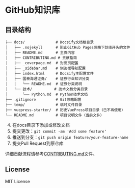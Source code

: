 # GitHub知识库

## 目录结构

```
├── docs/              # Docsify文档根目录
│   ├── .nojekyll      # 阻止GitHub Pages忽略下划线开头的文件
│   ├── README.md      # 主页内容
│   ├── CONTRIBUTING.md # 贡献指南
│   ├── _coverpage.md  # 封面页配置
│   ├── _sidebar.md    # 侧边栏导航配置
│   ├── index.html     # Docsify主配置文件
│   ├── 国泰海通证券/    # 证券行业知识分类
│   │   └── README.md  # 证券分类说明
│   └── 技术/          # 技术文档分类目录
│       └── Python.md  # Python技术文档
├── .gitignore         # Git忽略配置
├── temp/              # 临时文件目录
├── vuepress-starter/  # 历史VuePress项目目录（已不再使用）
└── README.md          # 项目说明文件（当前文件）
```
4. 在docs目录下添加或修改文档
5. 提交更改：`git commit -am 'Add some feature'`
6. 推送到分支：`git push origin feature/your-feature-name`
7. 提交Pull Request到原仓库

详细贡献流程请参考[CONTRIBUTING.md](docs/CONTRIBUTING.md)文件。

## License

MIT License